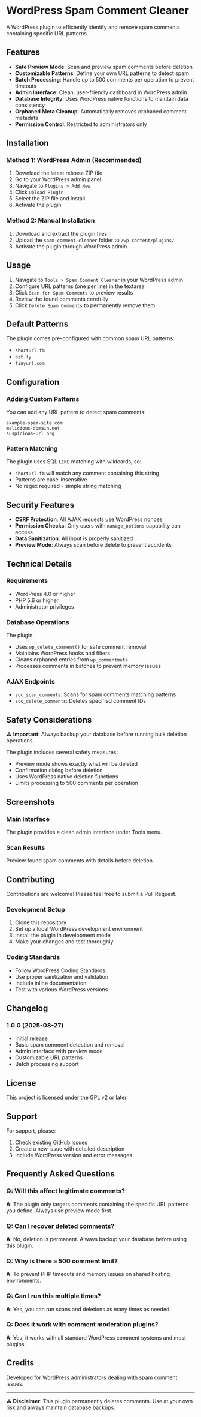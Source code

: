 # WordPress Spam Comment Cleaner

A WordPress plugin to efficiently identify and remove spam comments containing specific URL patterns.

## Features

- **Safe Preview Mode**: Scan and preview spam comments before deletion
- **Customizable Patterns**: Define your own URL patterns to detect spam
- **Batch Processing**: Handle up to 500 comments per operation to prevent timeouts
- **Admin Interface**: Clean, user-friendly dashboard in WordPress admin
- **Database Integrity**: Uses WordPress native functions to maintain data consistency
- **Orphaned Meta Cleanup**: Automatically removes orphaned comment metadata
- **Permission Control**: Restricted to administrators only

## Installation

### Method 1: WordPress Admin (Recommended)

1. Download the latest release ZIP file
2. Go to your WordPress admin panel
3. Navigate to `Plugins > Add New`
4. Click `Upload Plugin`
5. Select the ZIP file and install
6. Activate the plugin

### Method 2: Manual Installation

1. Download and extract the plugin files
2. Upload the `spam-comment-cleaner` folder to `/wp-content/plugins/`
3. Activate the plugin through WordPress admin

## Usage

1. Navigate to `Tools > Spam Comment Cleaner` in your WordPress admin
2. Configure URL patterns (one per line) in the textarea
3. Click `Scan for Spam Comments` to preview results
4. Review the found comments carefully
5. Click `Delete Spam Comments` to permanently remove them

## Default Patterns

The plugin comes pre-configured with common spam URL patterns:
- `shorturl.fm`
- `bit.ly`
- `tinyurl.com`

## Configuration

### Adding Custom Patterns

You can add any URL pattern to detect spam comments:

```
example-spam-site.com
malicious-domain.net
suspicious-url.org
```

### Pattern Matching

The plugin uses SQL `LIKE` matching with wildcards, so:
- `shorturl.fm` will match any comment containing this string
- Patterns are case-insensitive
- No regex required - simple string matching

## Security Features

- **CSRF Protection**: All AJAX requests use WordPress nonces
- **Permission Checks**: Only users with `manage_options` capability can access
- **Data Sanitization**: All input is properly sanitized
- **Preview Mode**: Always scan before delete to prevent accidents

## Technical Details

### Requirements

- WordPress 4.0 or higher
- PHP 5.6 or higher
- Administrator privileges

### Database Operations

The plugin:
- Uses `wp_delete_comment()` for safe comment removal
- Maintains WordPress hooks and filters
- Cleans orphaned entries from `wp_commentmeta`
- Processes comments in batches to prevent memory issues

### AJAX Endpoints

- `scc_scan_comments`: Scans for spam comments matching patterns
- `scc_delete_comments`: Deletes specified comment IDs

## Safety Considerations

⚠️ **Important**: Always backup your database before running bulk deletion operations.

The plugin includes several safety measures:
- Preview mode shows exactly what will be deleted
- Confirmation dialog before deletion
- Uses WordPress native deletion functions
- Limits processing to 500 comments per operation

## Screenshots

### Main Interface
The plugin provides a clean admin interface under Tools menu.

### Scan Results
Preview found spam comments with details before deletion.

## Contributing

Contributions are welcome! Please feel free to submit a Pull Request.

### Development Setup

1. Clone this repository
2. Set up a local WordPress development environment
3. Install the plugin in development mode
4. Make your changes and test thoroughly

### Coding Standards

- Follow WordPress Coding Standards
- Use proper sanitization and validation
- Include inline documentation
- Test with various WordPress versions

## Changelog

### 1.0.0 (2025-08-27)
- Initial release
- Basic spam comment detection and removal
- Admin interface with preview mode
- Customizable URL patterns
- Batch processing support

## License

This project is licensed under the GPL v2 or later.

## Support

For support, please:
1. Check existing GitHub issues
2. Create a new issue with detailed description
3. Include WordPress version and error messages

## Frequently Asked Questions

### Q: Will this affect legitimate comments?
**A**: The plugin only targets comments containing the specific URL patterns you define. Always use preview mode first.

### Q: Can I recover deleted comments?
**A**: No, deletion is permanent. Always backup your database before using this plugin.

### Q: Why is there a 500 comment limit?
**A**: To prevent PHP timeouts and memory issues on shared hosting environments.

### Q: Can I run this multiple times?
**A**: Yes, you can run scans and deletions as many times as needed.

### Q: Does it work with comment moderation plugins?
**A**: Yes, it works with all standard WordPress comment systems and most plugins.

## Credits

Developed for WordPress administrators dealing with spam comment issues.

---

**⚠️ Disclaimer**: This plugin permanently deletes comments. Use at your own risk and always maintain database backups.
